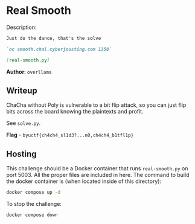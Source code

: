 # Real Smooth
Description:
```markdown
Just do the dance, that's the solve

`nc smooth.chal.cyberjousting.com 1350`

[real-smooth.py]
```

**Author**: `overllama`

## Writeup
ChaCha without Poly is vulnerable to a bit flip attack, so you can just flip bits across the board knowing the plaintexts and profit.

See `solve.py`.

**Flag** - `byuctf{ch4ch4_sl1d3?...n0,ch4ch4_b1tfl1p}`

## Hosting
This challenge should be a Docker container that runs `real-smooth.py` on port 5003. All the proper files are included in here. The command to build the docker container is (when located inside of this directory):

```bash
docker compose up -d
```

To stop the challenge:
```bash
docker compose down
```
